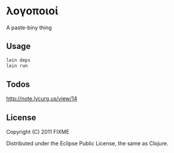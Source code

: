 # λογοποιοί

A paste-biny thing

## Usage

```bash
lein deps
lein run
```

## Todos
http://note.lycurg.us/view/14

## License

Copyright (C) 2011 FIXME

Distributed under the Eclipse Public License, the same as Clojure.


